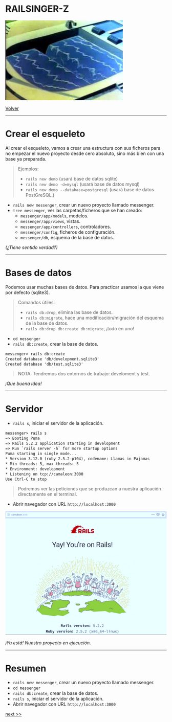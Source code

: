 
# RAILSINGER-Z

![](images/piscina.png)

[Volver](README.md)

---

# Crear el esqueleto

Al crear el esqueleto, vamos a crear una estructura con sus ficheros para no empezar el nuevo proyecto desde cero absoluto, sino más bien con una base ya preparada.

> Ejemplos:
>
> * `rails new demo` (usará base de datos sqlite)
> * `rails new demo -d=mysql` (usará base de datos mysql)
> * `rails new demo --database=postgresql` (usará base de datos PostGreSQL.)

* `rails new messenger`, crear un nuevo proyecto llamado messenger.
* `tree messenger`, ver las carpetas/ficheros que se han creado:
    * `messenger/app/models`, modelos.
    * `messenger/app/views`, vistas.
    * `messenger/app/controllers`, controladores.
    * `messenger/config`, ficheros de configuración.
    * `messenger/db`, esquema de la base de datos.

_(¿Tiene sentido verdad?)_

---

# Bases de datos

Podemos usar muchas bases de datos. Para practicar usamos la que viene por defecto (sqlite3).

> Comandos útiles:
>
> * `rails db:drop`, elimina las base de datos.
> * `rails db:migrate`, hace una modificación/migración del esquema de la base de datos.
> * `rails db:drop db:create db:migrate`, ¡todo en uno!

* `cd messenger`
* `rails db:create`, crear la base de datos.    

```
messenger> rails db:create
Created database 'db/development.sqlite3'
Created database 'db/test.sqlite3'
```
> NOTA: Tendremos dos entornos de trabajo: develoment y test.

_¡Que buena idea!_

---

# Servidor

* `rails s`, iniciar el servidor de la aplicación.
```
messenger> rails s
=> Booting Puma
=> Rails 5.2.2 application starting in development
=> Run `rails server -h` for more startup options
Puma starting in single mode...
* Version 3.12.0 (ruby 2.5.2-p104), codename: Llamas in Pajamas
* Min threads: 5, max threads: 5
* Environment: development
* Listening on tcp://camaleon:3000
Use Ctrl-C to stop

```

> Podremos ver las peticiones que se produzcan a nuestra aplicación directamente en el terminal.

* Abrir navegador con URL `http://localhost:3000`

![](images/02-localhost3000.png)

_¡Ya está! Nuestro proyecto en ejecución._

---

# Resumen

* `rails new messenger`, crear un nuevo proyecto llamado messenger.
* `cd messenger`
* `rails db:create`, crear la base de datos.    
* `rails s`, iniciar el servidor de la aplicación.
* Abrir navegador con URL `http://localhost:3000`

[next >>](04-rutas.md)
